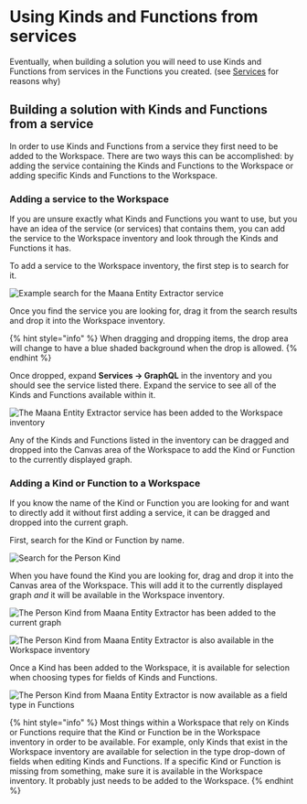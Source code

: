 # Using Kinds and Functions from services

Eventually, when building a solution you will need to use Kinds and Functions from services in the Functions you created. \(see [Services](./#the-importance-of-reusing-kinds-and-functions) for reasons why\)

## Building a solution with Kinds and Functions from a service

In order to use Kinds and Functions from a service they first need to be added to the Workspace. There are two ways this can be accomplished: by adding the service containing the Kinds and Functions to the Workspace or adding specific Kinds and Functions to the Workspace.

### Adding a service to the Workspace

If you are unsure exactly what Kinds and Functions you want to use, but you have an idea of the service \(or services\) that contains them, you can add the service to the Workspace inventory and look through the Kinds and Functions it has.

To add a service to the Workspace inventory, the first step is to search for it.

![Example search for the Maana Entity Extractor service](https://maanaimages.blob.core.windows.net/maana-q-documentation/Product%20Guide/Example%20Service%20Search.png)

Once you find the service you are looking for, drag it from the search results and drop it into the Workspace inventory.

{% hint style="info" %}
When dragging and dropping items, the drop area will change to have a blue shaded background when the drop is allowed.
{% endhint %}

Once dropped, expand **Services -&gt; GraphQL** in the inventory and you should see the service listed there. Expand the service to see all of the Kinds and Functions available within it.

![The Maana Entity Extractor service has been added to the Workspace inventory](https://maanaimages.blob.core.windows.net/maana-q-documentation/Product%20Guide/Service%20Added%20to%20Inventory.png)

Any of the Kinds and Functions listed in the inventory can be dragged and dropped into the Canvas area of the Workspace to add the Kind or Function to the currently displayed graph.

### Adding a Kind or Function to a Workspace

If you know the name of the Kind or Function you are looking for and want to directly add it without first adding a service, it can be dragged and dropped into the current graph.

First, search for the Kind or Function by name.

![Search for the Person Kind](https://maanaimages.blob.core.windows.net/maana-q-documentation/Product%20Guide/Search%20for%20Person%20Kind.png)

When you have found the Kind you are looking for, drag and drop it into the Canvas area of the Workspace. This will add it to the currently displayed graph _and_ it will be available in the Workspace inventory.

![The Person Kind from Maana Entity Extractor has been added to the current graph](https://maanaimages.blob.core.windows.net/maana-q-documentation/Product%20Guide/Person%20Kind%20Added%20to%20Graph.png)

![The Person Kind from Maana Entity Extractor is also available in the Workspace inventory](https://maanaimages.blob.core.windows.net/maana-q-documentation/Product%20Guide/Person%20Kind%20Added%20to%20Inventory.png)

Once a Kind has been added to the Workspace, it is available for selection when choosing types for fields of Kinds and Functions.

![The Person Kind from Maana Entity Extractor is now available as a field type in Functions](https://maanaimages.blob.core.windows.net/maana-q-documentation/Product%20Guide/Imported%20Kind%20is%20Available%20for%20Field%20Type.png)

{% hint style="info" %}
Most things within a Workspace that rely on Kinds or Functions require that the Kind or Function be in the Workspace inventory in order to be available. For example, only Kinds that exist in the Workspace inventory are available for selection in the type drop-down of fields when editing Kinds and Functions. If a specific Kind or Function is missing from something, make sure it is available in the Workspace inventory. It probably just needs to be added to the Workspace.
{% endhint %}

